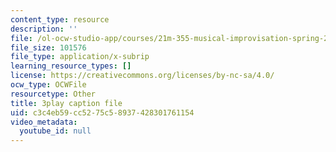 ```yaml
---
content_type: resource
description: ''
file: /ol-ocw-studio-app/courses/21m-355-musical-improvisation-spring-2013/c3c4eb59cc5275c58937428301761154_qsEYV-yD0H0.srt
file_size: 101576
file_type: application/x-subrip
learning_resource_types: []
license: https://creativecommons.org/licenses/by-nc-sa/4.0/
ocw_type: OCWFile
resourcetype: Other
title: 3play caption file
uid: c3c4eb59-cc52-75c5-8937-428301761154
video_metadata:
  youtube_id: null
---
```

